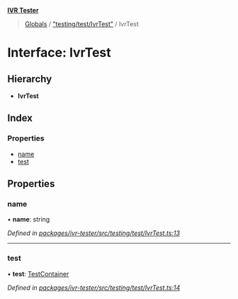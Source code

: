 **[IVR Tester](../README.md)**

> [Globals](../README.md) / ["testing/test/IvrTest"](../modules/_testing_test_ivrtest_.md) / IvrTest

# Interface: IvrTest

## Hierarchy

* **IvrTest**

## Index

### Properties

* [name](_testing_test_ivrtest_.ivrtest.md#name)
* [test](_testing_test_ivrtest_.ivrtest.md#test)

## Properties

### name

•  **name**: string

*Defined in [packages/ivr-tester/src/testing/test/IvrTest.ts:13](https://github.com/SketchingDev/ivr-tester/blob/c05dd5d/packages/ivr-tester/src/testing/test/IvrTest.ts#L13)*

___

### test

•  **test**: [TestContainer](_testing_test_ivrtest_.testcontainer.md)

*Defined in [packages/ivr-tester/src/testing/test/IvrTest.ts:14](https://github.com/SketchingDev/ivr-tester/blob/c05dd5d/packages/ivr-tester/src/testing/test/IvrTest.ts#L14)*
